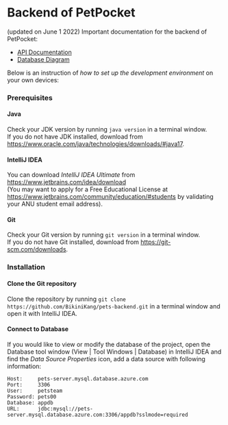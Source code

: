# Backend of PetPocket
(updated on June 1 2022)
Important documentation for the backend of PetPocket: 
* [API Documentation](https://petsapidoc.blob.core.windows.net/$web/Pets-tracking-app-1-0-6.html)
* [Database Diagram](https://drive.google.com/file/d/1Cs3jKnpNoz63v5a1WWfViAFKYdjYEvz5/view?usp=sharing)

Below is an instruction of *how to set up the development environment* on your own devices:
### Prerequisites
#### Java
Check your JDK version by running ```java version``` in a terminal window.\
If you do not have JDK installed, download from https://www.oracle.com/java/technologies/downloads/#java17.
#### IntelliJ IDEA
You can download *IntelliJ IDEA Ultimate* from https://www.jetbrains.com/idea/download \
(You may want to apply for a Free Educational License at https://www.jetbrains.com/community/education/#students by validating your ANU student email address).
#### Git
Check your Git version by running ```git version``` in a terminal window.\
If you do not have Git installed, download from https://git-scm.com/downloads.
### Installation
#### Clone the Git repository
Clone the repository by running ```git clone https://github.com/BikiniKang/pets-backend.git``` in a terminal window and open it with IntelliJ IDEA. 
#### Connect to Database
If you would like to view or modify the database of the project, open the Database tool window (View | Tool Windows | Database) in IntelliJ IDEA and find the *Data Source Properties* icon, add a data source with following information:
```
Host:     pets-server.mysql.database.azure.com
Port:     3306
User:     petsteam
Password: pets00
Database: appdb
URL:      jdbc:mysql://pets-server.mysql.database.azure.com:3306/appdb?sslmode=required
```
